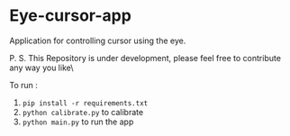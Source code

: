 # Eye-cursor-app
Application for controlling cursor using the eye.

P. S. This Repository is under development, please feel free to contribute any way you like\

To run :

1. ```pip install -r requirements.txt```
2. ```python calibrate.py``` to calibrate
3. ```python main.py``` to run the app
